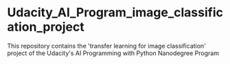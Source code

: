 # Udacity_AI_Program_image_classification_project
This repository contains the 'transfer learning for image classification' project of the Udacity's AI Programming with Python Nanodegree Program
